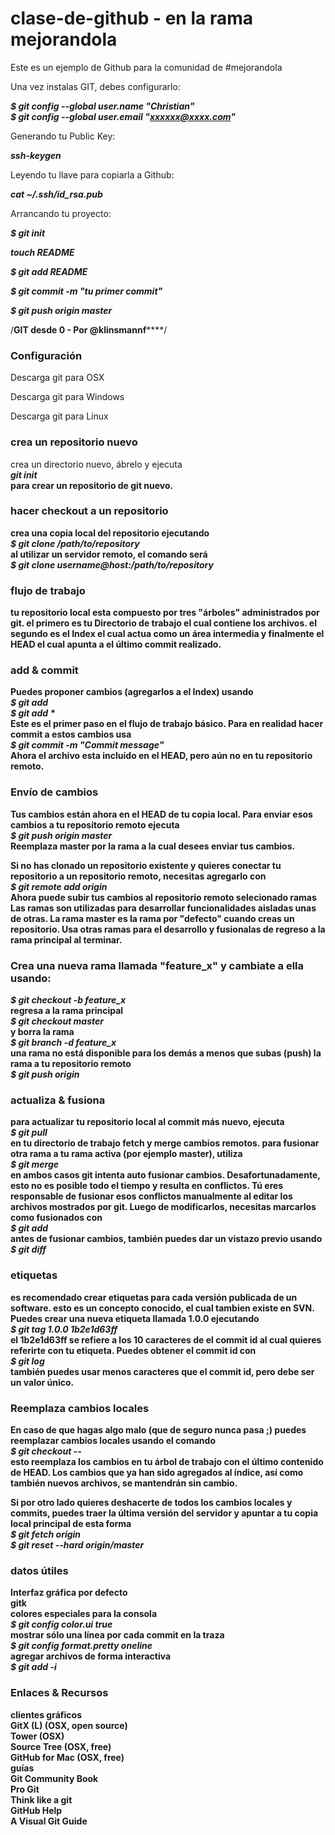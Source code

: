 clase-de-github - en la rama mejorandola 
===============

Este es un ejemplo de Github para la comunidad de #mejorandola 

Una vez instalas GIT, debes configurarlo:

<i><b>$ git config --global user.name "Christian"</b></i><br>
<i><b>$ git config --global user.email "xxxxxx@xxxx.com"</b></i><br>

Generando tu Public Key:

<i><b>ssh-keygen</b></i><br> 

Leyendo tu llave para copiarla a Github:

<i><b>cat ~/.ssh/id_rsa.pub</b></i><br>

Arrancando tu proyecto:

<i><b>$ git init</b></i><br>

<i><b>touch README</b></i><br>

<i><b>$ git add README</b></i><br>

<i><b>$ git commit -m "tu primer commit"</b></i><br>

<i><b>$ git push origin master</b></i><br>

/************************************GIT desde 0 - Por @klinsmannf****************************************/

<h3>Configuración</h3>
Descarga git para OSX

Descarga git para Windows

Descarga git para Linux

<h3>crea un repositorio nuevo</h3>
crea un directorio nuevo, ábrelo y ejecuta<br>
<I><b>git init<b></i><br>
para crear un repositorio de git nuevo.

<h3>hacer checkout a un repositorio</h3>
crea una copia local del repositorio ejecutando<br>
<i><b>$ git clone /path/to/repository</b></i><br>
al utilizar un servidor remoto, el comando será<br>
<i><b>$ git clone username@host:/path/to/repository</b></i><br>

<h3>flujo de trabajo</h3>
tu repositorio local esta compuesto por tres "árboles" administrados por git. el primero es tu Directorio de trabajo el cual contiene los archivos. el segundo es el Index el cual actua como un área intermedia y finalmente el HEAD el cual apunta a el último commit realizado.<br>


<h3>add & commit</h3>
Puedes proponer cambios (agregarlos a el Index) usando<br>
<i><b>$ git add <filename></b></i><br>
<i><b>$ git add *</b></i><br>
Este es el primer paso en el flujo de trabajo básico. Para en realidad hacer commit a estos cambios usa<br>
<i><b>$ git commit -m "Commit message"</b></i><br>
Ahora el archivo esta incluído en el HEAD, pero aún no en tu repositorio remoto.<br>

<h3>Envío de cambios</h3>
Tus cambios están ahora en el HEAD de tu copia local. Para enviar esos cambios a tu repositorio remoto ejecuta<br>
<i><b>$ git push origin master</b></i><br>
Reemplaza master por la rama a la cual desees enviar tus cambios.  

Si no has clonado un repositorio existente y quieres conectar tu repositorio a un repositorio remoto, necesitas agregarlo con<br>
<i><b>$ git remote add origin <server></b></i><br>
Ahora puede subir tus cambios al repositorio remoto selecionado
ramas
Las ramas son utilizadas para desarrollar funcionalidades aisladas unas de otras. La rama master es la rama por "defecto" cuando creas un repositorio. Usa otras ramas para el desarrollo y fusionalas de regreso a la rama principal al terminar.<br>


<h3>Crea una nueva rama llamada "feature_x" y cambiate a ella usando:</h3>
<i><b>$ git checkout -b feature_x</b></i><br>
regresa a la rama principal<br>
<i><b>$ git checkout master</b></i><br>
y borra la rama<br>
<i><b>$ git branch -d feature_x</b></i><br>
una rama no está disponible para los demás a menos que subas (push) la rama a tu repositorio remoto<br>
<i><b>$ git push origin <branch></b></i><br>

<h3>actualiza & fusiona</h3>
para actualizar tu repositorio local al commit más nuevo, ejecuta<br>
<i><b>$ git pull</b></i><br>
en tu directorio de trabajo fetch y merge cambios remotos.
para fusionar otra rama a tu rama activa (por ejemplo master), utiliza<br>
<i><b>$ git merge <branch></b></i><br>
en ambos casos git intenta auto fusionar cambios. Desafortunadamente, esto no es posible todo el tiempo y resulta en conflictos. Tú eres responsable de fusionar esos conflictos manualmente al editar los archivos mostrados por git. Luego de modificarlos, necesitas marcarlos como fusionados con<br>
<i><b>$ git add <filename></b></i><br>
antes de fusionar cambios, también puedes dar un vistazo previo usando<br>
<i><b>$ git diff <source_branch> <target_branch></b></i><br>

<h3>etiquetas</h3>
es recomendado crear etiquetas para cada versión publicada de un software. esto es un concepto conocido, el cual tambien existe en SVN. Puedes crear una nueva etiqueta llamada 1.0.0 ejecutando<br>
<i><b>$ git tag 1.0.0 1b2e1d63ff</b></i><br>
el 1b2e1d63ff se refiere a los 10 caracteres de el commit id al cual quieres referirte con tu etiqueta. Puedes obtener el commit id con<br>
<i><b>$ git log</b></i><br>
también puedes usar menos caracteres que el commit id, pero debe ser un valor único.

<h3>Reemplaza cambios locales</h3>
En caso de que hagas algo malo (que de seguro nunca pasa ;) puedes reemplazar cambios locales usando el comando<br>
<i><b>$ git checkout -- <filename></b></i><br>
esto reemplaza los cambios en tu árbol de trabajo con el último contenido de HEAD. Los cambios que ya han sido agregados al índice, así como también nuevos archivos, se mantendrán sin cambio.<br>

Si por otro lado quieres deshacerte de todos los cambios locales y commits, puedes traer la última versión del servidor y apuntar a tu copia local principal de esta forma<br>
<i><b>$ git fetch origin</b></i><br>
<i><b>$ git reset --hard origin/master</b></i><br>

<h3>datos útiles</h3>
Interfaz gráfica por defecto<br>
gitk<br>
colores especiales para la consola<br>
<i><b>$ git config color.ui true</b></i><br>
mostrar sólo una línea por cada commit en la traza<br>
<i><b>$ git config format.pretty oneline</b></i><br>
agregar archivos de forma interactiva<br>
<i><b>$ git add -i</b></i><br>

<h3>Enlaces & Recursos</h3>
clientes gráficos<br>
GitX (L) (OSX, open source)<br>
Tower (OSX)<br>
Source Tree (OSX, free)<br>
GitHub for Mac (OSX, free)<br>
guías<br>
Git Community Book<br>
Pro Git<br>
Think like a git<br>
GitHub Help<br>
A Visual Git Guide<br>
